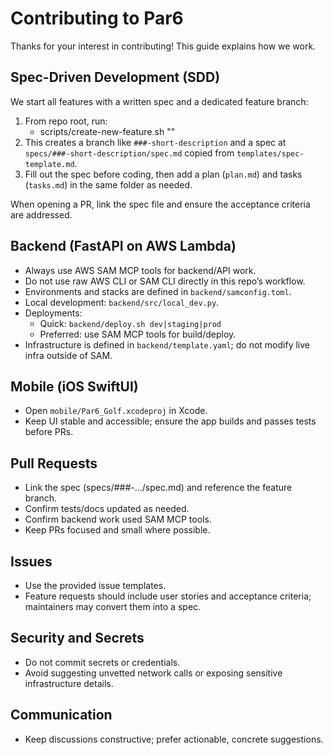 # Contributing to Par6

Thanks for your interest in contributing! This guide explains how we work.

## Spec-Driven Development (SDD)

We start all features with a written spec and a dedicated feature branch:

1. From repo root, run:
   - scripts/create-new-feature.sh "<short description>"
2. This creates a branch like `###-short-description` and a spec at `specs/###-short-description/spec.md` copied from `templates/spec-template.md`.
3. Fill out the spec before coding, then add a plan (`plan.md`) and tasks (`tasks.md`) in the same folder as needed.

When opening a PR, link the spec file and ensure the acceptance criteria are addressed.

## Backend (FastAPI on AWS Lambda)

- Always use AWS SAM MCP tools for backend/API work.
- Do not use raw AWS CLI or SAM CLI directly in this repo’s workflow.
- Environments and stacks are defined in `backend/samconfig.toml`.
- Local development: `backend/src/local_dev.py`.
- Deployments:
  - Quick: `backend/deploy.sh dev|staging|prod`
  - Preferred: use SAM MCP tools for build/deploy.
- Infrastructure is defined in `backend/template.yaml`; do not modify live infra outside of SAM.

## Mobile (iOS SwiftUI)

- Open `mobile/Par6_Golf.xcodeproj` in Xcode.
- Keep UI stable and accessible; ensure the app builds and passes tests before PRs.

## Pull Requests

- Link the spec (specs/###-.../spec.md) and reference the feature branch.
- Confirm tests/docs updated as needed.
- Confirm backend work used SAM MCP tools.
- Keep PRs focused and small where possible.

## Issues

- Use the provided issue templates.
- Feature requests should include user stories and acceptance criteria; maintainers may convert them into a spec.

## Security and Secrets

- Do not commit secrets or credentials.
- Avoid suggesting unvetted network calls or exposing sensitive infrastructure details.

## Communication

- Keep discussions constructive; prefer actionable, concrete suggestions.